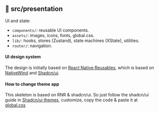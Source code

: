 ## 📁 src/presentation

UI and state:

- `components/`: reusable UI components.
- `assets/`: images, icons, fonts, global.css.
- `lib/`: hooks, stores (Zustand), state machines (XState), utilities.
- `router/`: navigation.

#### UI design system

The design is initially based on [React Native Reusables](https://rnr-docs.vercel.app), which is based on [NativeWind](https://nativewindui.com/) and [Shadcn/ui](https://ui.shadcn.com/).

#### How to change theme app

This skeleton is based on RNR & shadcn/ui. So just follow the shadcn/ui guide in [Shadcn/ui themes](https://ui.shadcn.com/themes), customize, copy the code & paste it at [global.css](./assets/global.css)
